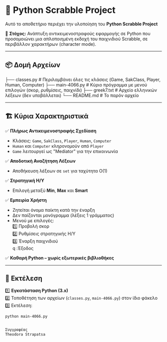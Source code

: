 # 📝 Python Scrabble Project 

Αυτό το αποθετήριο περιέχει την υλοποίηση του **Python Scrabble Project** 

🎯 **Στόχος:** Ανάπτυξη αντικειμενοστραφούς εφαρμογής σε Python που προσομοιώνει μια απλοποιημένη εκδοχή του παιχνιδιού Scrabble, σε περιβάλλον χαρακτήρων (character mode).

---

## 📦 Δομή Αρχείων
├── classes.py # Περιλαμβάνει όλες τις κλάσεις (Game, SakClass, Player, Human, Computer)
├── main-4066.py # Κύριο πρόγραμμα με μενού επιλογών (σκορ, ρυθμίσεις, παιχνίδι)
├── greek7.txt # Αρχείο ελληνικών λέξεων (δεν υποβάλλεται)
└── README.md # Το παρόν αρχείο

---

## 🏗️ Κύρια Χαρακτηριστικά

✅ **Πλήρως Αντικειμενοστραφής Σχεδίαση**  
- Κλάσεις: `Game`, `SakClass`, `Player`, `Human`, `Computer`  
- `Human` και `Computer` κληρονομούν από `Player`  
- `Game` λειτουργεί ως "Mediator" για την επικοινωνία  

✅ **Αποδοτική Αναζήτηση Λέξεων**  
- Αποθήκευση λέξεων σε `set` για ταχύτητα O(1)

✅ **Στρατηγική Η/Υ**  
- Επιλογή μεταξύ **Min**, **Max** και **Smart**

✅ **Εμπειρία Χρήστη**  
- Ζητείται όνομα παίκτη κατά την έναρξη  
- Δεν παίζονται μονόγραμμα (λέξεις 1 γράμματος)  
- Μενού με επιλογές:  
  1️⃣ Προβολή σκορ  
  2️⃣ Ρυθμίσεις στρατηγικής Η/Υ  
  3️⃣ Έναρξη παιχνιδιού  
  q️ :Έξοδος

✅ **Καθαρή Python – χωρίς εξωτερικές βιβλιοθήκες**

---

## 🚀 Εκτέλεση

1️⃣ **Εγκατάσταση Python (3.x)**  
2️⃣ Τοποθέτηση των αρχείων (`classes.py`, `main-4066.py`) στον ίδιο φάκελο  
3️⃣ Εκτέλεση:
```bash
python main-4066.py


Συγγραφέας
Theodora Strapatsa
